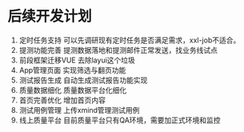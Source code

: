 # 后续开发计划
1. 定时任务支持 可以先调研现有定时任务是否满足需求，xxl-job不适合。
2. 提测功能完善 提测数据落地和提测邮件正常发送，找业务线试点
3. 前段框架迁移VUE 去除layui这个垃圾
4. App管理页面  实现筛选与翻页功能
5. 测试报告生成 自动生成测试报告功能实现
6. 质量数据细化 质量数据平台化细化
7. 首页完善优化 增加首页内容
8. 测试用例管理 上传xmind管理测试用例
9. 线上质量平台 目前质量平台只有QA环境，需要加正式环境和监控
